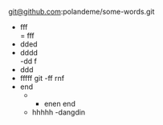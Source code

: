 git@github.com:polandeme/some-words.git  
- fff  
=  fff 
- dded  
- dddd  
-dd f
- ddd  
- fffff  git 
 -ff rnf  
 - end  
   - - enen end   
   - hhhhh
   -dangdin